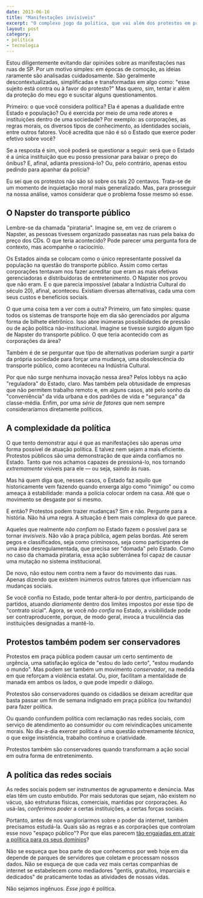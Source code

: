 ```yaml
---
date: 2013-06-16
title: "Manifestações invisíveis"
excerpt: "O complexo jogo da política, que vai além dos protestos em praças públicas"
layout: post
category: 
- política
- tecnologia
---
```


Estou diligentemente evitando dar opiniões sobre as manifestações nas ruas de SP. Por um motivo simples: em épocas de comoção, as ideias raramente são analisadas cuidadosamente. São geralmente descontextualizadas, simplificadas e transformadas em algo como: "esse sujeito está contra ou à favor do protesto?" Mas quero, sim, tentar ir além da proteção do meu ego e suscitar alguns questionamentos.

Primeiro: o que você considera política? Ela é apenas a dualidade entre Estado e população? Ou é exercida por meio de uma rede atores e instituições dentro de uma sociedade? Por exemplo: as corporações, as regras morais, os diversos tipos de conhecimento, as identidades sociais, entre outros fatores. Você acredita que não é só o Estado que exerce poder efetivo sobre você?<!--more-->

Se a resposta é sim, você poderá se questionar a seguir: será que o Estado é a única instituição que eu posso pressionar para baixar o preço do ônibus? E, afinal, adianta pressioná-lo? Ou, pelo contrário, apenas estou pedindo para apanhar da polícia?

Eu sei que os protestos não são só sobre os tais 20 centavos. Trata-se de um momento de inquietação moral mais generalizado. Mas, para prosseguir na nossa análise, vamos considerar que o problema fosse mesmo só esse.

## O Napster do transporte público

Lembre-se da chamada "pirataria". Imagine se, em vez de criarem o Napster, as pessoas tivessem organizado passeatas nas ruas pela baixa do preço dos CDs. O que teria acontecido? Pode parecer uma pergunta fora de contexto, mas acompanhe o raciocínio.

Os Estados ainda se colocam como o único representante possível da população na questão do transporte público. Assim como certas corporações tentavam nos fazer acreditar que eram as mais efetivas gerenciadoras e distribuidoras de entretenimento. O Napster nos provou que não eram. E o que parecia impossível (abalar a Indústria Cultural do século 20), afinal, aconteceu. Existiam diversas alternativas, cada uma com seus custos e benefícios sociais.

O que uma coisa tem a ver com a outra? Primeiro, um fato simples: quase todos os sistemas de transporte hoje em dia são gerenciados por alguma forma de bilhete eletrônico. Isso abre inúmeras possibilidades de pressão ou de ação política não-institucional. Imagine se tivesse surgido algum tipo de Napster do transporte público. O que teria acontecido com as corporações da área?

Também é de se perguntar que tipo de alternativas poderiam surgir a partir da própria sociedade para forçar uma mudança, uma obsolescência do transporte público, como aconteceu na Indústria Cultural.

Por que não surge nenhuma inovação nessa área? Pelos lobbys na ação "reguladora" do Estado, claro. Mas também pela obtusidade de empresas que não permitem trabalho remoto e, em alguns casos, até pelo sonho da "conveniência" da vida urbana e dos padrões de vida e "segurança" da classe-média. Enfim, por uma *série de fatores* que nem sempre consideraríamos diretamente políticos.

## A complexidade da política

O que tento demonstrar aqui é que as manifestações são apenas *uma* forma possível de atuação política. E talvez nem sejam a mais eficiente. Protestos públicos são uma demonstração de que ainda confiamos no Estado. Tanto que nos achamos capazes de pressioná-lo, nos tornando *extremamente* visíveis para ele — ou seja, saindo às ruas.

Mas há quem diga que, nesses casos, o Estado faz aquilo que historicamente vem fazendo quando enxerga algo como "inimigo" ou como ameaça à estabilidade: manda a polícia colocar ordem na casa. Até que o movimento se desgaste por si mesmo.

E então? Protestos podem trazer mudanças? Sim e não. Pergunte para a história. Não há uma regra. A situação é bem mais complexa do que parece.

Aqueles que realmente *não confiam* no Estado fazem o possível para se tornar *invisíveis*. Não vão à praça pública, agem pelas bordas. Até serem pegos e classificados, seja como criminosos, seja como participantes de uma área desregulamentada, que precisa ser "domada" pelo Estado. Como no caso da chamada pirataria, essa ação subterrânea foi capaz de causar uma mutação no sistema institucional.

De novo, não estou nem contra nem a favor do movimento das ruas. Apenas dizendo que existem inúmeros outros fatores que influenciam nas mudanças sociais.

Se você confia no Estado, pode tentar alterá-lo por dentro, participando de partidos, atuando *diariamente* dentro dos limites impostos por esse tipo de "contrato sicial". Agora, se você *não confia* no Estado, a visibilidade pode ser contraproducente, porque, de modo geral, invoca a truculência das instituições designadas a mantê-lo.

## Protestos também podem ser conservadores

Protestos em praça pública podem causar um certo sentimento de urgência, uma satisfação egóica de "estou do lado certo", "estou mudando o mundo". Mas podem ser também um movimento *conservador*, na medida em que reforçam a violência estatal. Ou, pior, facilitam a mentalidade de manada em ambos os lados, o que pode impedir o diálogo.

Protestos são conservadores quando os cidadãos se deixam acreditar que basta passar um fim de semana indignado em praça pública (ou twitando) para fazer política.

Ou quando confundem política com reclamação nas redes sociais, com serviço de atendimento ao consumidor ou com reivindicações unicamente morais. No dia-a-dia exercer política é uma questão extremamente *técnica*, o que exige insistência, trabalho contínuo e criatividade.

Protestos também são conservadores quando transformam a ação social em outra forma de entretenimento.

## A política das redes sociais

As redes sociais podem ser instrumentos de agrupamento e denúncia. Mas elas têm um custo embutido. Por mais sedutoras que sejam, não existem no vácuo, são estruturas físicas, comerciais, mantidas por corporações. Ao usá-las, *conferimos poder* a certas instituições, a certas forças sociais.

Portanto, antes de nos vangloriarmos sobre o poder da internet, também precisamos estudá-la. Quais são as regras e as corporações que controlam esse novo "espaço público"? Por que elas parecem [tão engajadas em atrair a política para os seus domínios](http://youtu.be/MaQmyhkGNm0)?

Não se esqueça que boa parte do que conhecemos por web hoje em dia depende de parques de servidores que coletam e processam nossos dados. Não se esqueça de que cada vez mais certas companhias de internet se estabelecem como mediadores "gentís, gratuitos, imparciais e dedicados" de praticamente todas as atividades de nossas vidas.

Não sejamos ingênuos. *Esse jogo* é política.